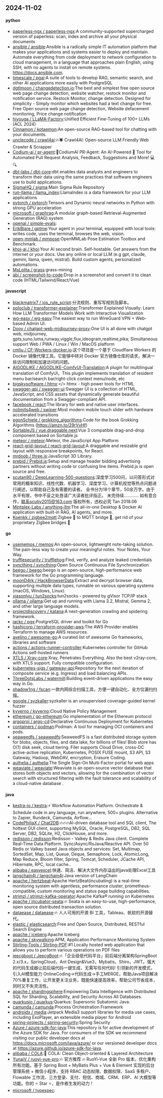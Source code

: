 ## 2024-11-02

#### python
* [paperless-ngx / paperless-ngx](https://github.com/paperless-ngx/paperless-ngx):A community-supported supercharged version of paperless: scan, index and archive all your physical documents
* [ansible / ansible](https://github.com/ansible/ansible):Ansible is a radically simple IT automation platform that makes your applications and systems easier to deploy and maintain. Automate everything from code deployment to network configuration to cloud management, in a language that approaches plain English, using SSH, with no agents to install on remote systems. https://docs.ansible.com.
* [timescale / pgai](https://github.com/timescale/pgai):A suite of tools to develop RAG, semantic search, and other AI applications more easily with PostgreSQL
* [dgtlmoon / changedetection.io](https://github.com/dgtlmoon/changedetection.io):The best and simplest free open source web page change detection, website watcher, restock monitor and notification service. Restock Monitor, change detection. Designed for simplicity - Simply monitor which websites had a text change for free. Free Open source web page change detection, Website defacement monitoring, Price change notification
* [hiyouga / LLaMA-Factory](https://github.com/hiyouga/LLaMA-Factory):Unified Efficient Fine-Tuning of 100+ LLMs (ACL 2024)
* [Cinnamon / kotaemon](https://github.com/Cinnamon/kotaemon):An open-source RAG-based tool for chatting with your documents.
* [unclecode / crawl4ai](https://github.com/unclecode/crawl4ai):🔥🕷️ Crawl4AI: Open-source LLM Friendly Web Crawler & Scrapper
* [Codium-ai / pr-agent](https://github.com/Codium-ai/pr-agent):🚀CodiumAI PR-Agent: An AI-Powered 🤖 Tool for Automated Pull Request Analysis, Feedback, Suggestions and More! 💻🔍
* [dbt-labs / dbt-core](https://github.com/dbt-labs/dbt-core):dbt enables data analysts and engineers to transform their data using the same practices that software engineers use to build applications.
* [SigmaHQ / sigma](https://github.com/SigmaHQ/sigma):Main Sigma Rule Repository
* [run-llama / llama_index](https://github.com/run-llama/llama_index):LlamaIndex is a data framework for your LLM applications
* [pytorch / pytorch](https://github.com/pytorch/pytorch):Tensors and Dynamic neural networks in Python with strong GPU acceleration
* [microsoft / graphrag](https://github.com/microsoft/graphrag):A modular graph-based Retrieval-Augmented Generation (RAG) system
* [openai / simple-evals](https://github.com/openai/simple-evals):
* [ErikBjare / gptme](https://github.com/ErikBjare/gptme):Your agent in your terminal, equipped with local tools: writes code, uses the terminal, browses the web, vision.
* [open-mmlab / mmpose](https://github.com/open-mmlab/mmpose):OpenMMLab Pose Estimation Toolbox and Benchmark.
* [khoj-ai / khoj](https://github.com/khoj-ai/khoj):Your AI second brain. Self-hostable. Get answers from the internet or your docs. Use any online or local LLM (e.g gpt, claude, gemini, llama, qwen, mistral). Build custom agents, personalized automations.
* [MsLolita / grass](https://github.com/MsLolita/grass):grass-mining
* [abi / screenshot-to-code](https://github.com/abi/screenshot-to-code):Drop in a screenshot and convert it to clean code (HTML/Tailwind/React/Vue)

#### javascript
* [blackmatrix7 / ios_rule_script](https://github.com/blackmatrix7/ios_rule_script):分流规则、重写写规则及脚本。
* [poloclub / transformer-explainer](https://github.com/poloclub/transformer-explainer):Transformer Explained Visually: Learn How LLM Transformer Models Work with Interactive Visualization
* [wg-easy / wg-easy](https://github.com/wg-easy/wg-easy):The easiest way to run WireGuard VPN + Web-based Admin UI.
* [Dooy / chatgpt-web-midjourney-proxy](https://github.com/Dooy/chatgpt-web-midjourney-proxy):One UI is all done with chatgpt web, midjourney, gpts,suno,luma,runway,viggle,flux,ideogram,realtime,pika; Simultaneous support Web / PWA / Linux / Win / MacOS platform
* [cmliu / CF-Workers-docker.io](https://github.com/cmliu/CF-Workers-docker.io):这个项目是一个基于 Cloudflare Workers 的 Docker 镜像代理工具。它能够中转对 Docker 官方镜像仓库的请求，解决一些访问限制和加速访问的问题。
* [AIGODLIKE / AIGODLIKE-ComfyUI-Translation](https://github.com/AIGODLIKE/AIGODLIKE-ComfyUI-Translation):A plugin for multilingual translation of ComfyUI，This plugin implements translation of resident menu bar/search bar/right-click context menu/node, etc
* [bigskysoftware / htmx](https://github.com/bigskysoftware/htmx):</> htmx - high power tools for HTML
* [swagger-api / swagger-ui](https://github.com/swagger-api/swagger-ui):Swagger UI is a collection of HTML, JavaScript, and CSS assets that dynamically generate beautiful documentation from a Swagger-compliant API.
* [facebook / react](https://github.com/facebook/react):The library for web and native user interfaces.
* [nolimits4web / swiper](https://github.com/nolimits4web/swiper):Most modern mobile touch slider with hardware accelerated transitions
* [egonSchiele / grokking_algorithms](https://github.com/egonSchiele/grokking_algorithms):Code for the book Grokking Algorithms (https://amzn.to/29rVyHf)
* [SortableJS / vue.draggable.next](https://github.com/SortableJS/vue.draggable.next):Vue 3 compatible drag-and-drop component based on Sortable.js
* [meteor / meteor](https://github.com/meteor/meteor):Meteor, the JavaScript App Platform
* [react-grid-layout / react-grid-layout](https://github.com/react-grid-layout/react-grid-layout):A draggable and resizable grid layout with responsive breakpoints, for React.
* [mrdoob / three.js](https://github.com/mrdoob/three.js):JavaScript 3D Library.
* [prebid / Prebid.js](https://github.com/prebid/Prebid.js):Setup and manage header bidding advertising partners without writing code or confusing line items. Prebid.js is open source and free.
* [scutan90 / DeepLearning-500-questions](https://github.com/scutan90/DeepLearning-500-questions):深度学习500问，以问答形式对常用的概率知识、线性代数、机器学习、深度学习、计算机视觉等热点问题进行阐述，以帮助自己及有需要的读者。 全书分为18个章节，50余万字。由于水平有限，书中不妥之处恳请广大读者批评指正。 未完待续............ 如有意合作，联系scutjy2015@163.com 版权所有，违权必究 Tan 2018.06
* [Mintplex-Labs / anything-llm](https://github.com/Mintplex-Labs/anything-llm):The all-in-one Desktop & Docker AI application with built-in RAG, AI agents, and more.
* [Koenkk / zigbee2mqtt](https://github.com/Koenkk/zigbee2mqtt):Zigbee 🐝 to MQTT bridge 🌉, get rid of your proprietary Zigbee bridges 🔨

#### go
* [usememos / memos](https://github.com/usememos/memos):An open-source, lightweight note-taking solution. The pain-less way to create your meaningful notes. Your Notes, Your Way.
* [trufflesecurity / trufflehog](https://github.com/trufflesecurity/trufflehog):Find, verify, and analyze leaked credentials
* [syncthing / syncthing](https://github.com/syncthing/syncthing):Open Source Continuous File Synchronization
* [beego / beego](https://github.com/beego/beego):beego is an open-source, high-performance web framework for the Go programming language.
* [moonD4rk / HackBrowserData](https://github.com/moonD4rk/HackBrowserData):Extract and decrypt browser data, supporting multiple data types, runnable on various operating systems (macOS, Windows, Linux).
* [xjasonlyu / tun2socks](https://github.com/xjasonlyu/tun2socks):tun2socks - powered by gVisor TCP/IP stack
* [ollama / ollama](https://github.com/ollama/ollama):Get up and running with Llama 3.2, Mistral, Gemma 2, and other large language models.
* [projectdiscovery / katana](https://github.com/projectdiscovery/katana):A next-generation crawling and spidering framework.
* [jackc / pgx](https://github.com/jackc/pgx):PostgreSQL driver and toolkit for Go
* [hashicorp / terraform-provider-aws](https://github.com/hashicorp/terraform-provider-aws):The AWS Provider enables Terraform to manage AWS resources.
* [avelino / awesome-go](https://github.com/avelino/awesome-go):A curated list of awesome Go frameworks, libraries and software
* [actions / actions-runner-controller](https://github.com/actions/actions-runner-controller):Kubernetes controller for GitHub Actions self-hosted runners
* [XTLS / Xray-core](https://github.com/XTLS/Xray-core):Xray, Penetrates Everything. Also the best v2ray-core, with XTLS support. Fully compatible configuration.
* [kubernetes-sigs / gateway-api](https://github.com/kubernetes-sigs/gateway-api):Repository for the next iteration of composite service (e.g. Ingress) and load balancing APIs.
* [ThreeDotsLabs / watermill](https://github.com/ThreeDotsLabs/watermill):Building event-driven applications the easy way in Go.
* [shadow1ng / fscan](https://github.com/shadow1ng/fscan):一款内网综合扫描工具，方便一键自动化、全方位漏扫扫描。
* [google / syzkaller](https://github.com/google/syzkaller):syzkaller is an unsupervised coverage-guided kernel fuzzer
* [kyverno / kyverno](https://github.com/kyverno/kyverno):Cloud Native Policy Management
* [ethereum / go-ethereum](https://github.com/ethereum/go-ethereum):Go implementation of the Ethereum protocol
* [argoproj / argo-cd](https://github.com/argoproj/argo-cd):Declarative Continuous Deployment for Kubernetes
* [containers / podman](https://github.com/containers/podman):Podman: A tool for managing OCI containers and pods.
* [seaweedfs / seaweedfs](https://github.com/seaweedfs/seaweedfs):SeaweedFS is a fast distributed storage system for blobs, objects, files, and data lake, for billions of files! Blob store has O(1) disk seek, cloud tiering. Filer supports Cloud Drive, cross-DC active-active replication, Kubernetes, POSIX FUSE mount, S3 API, S3 Gateway, Hadoop, WebDAV, encryption, Erasure Coding.
* [authelia / authelia](https://github.com/authelia/authelia):The Single Sign-On Multi-Factor portal for web apps
* [weaviate / weaviate](https://github.com/weaviate/weaviate):Weaviate is an open-source vector database that stores both objects and vectors, allowing for the combination of vector search with structured filtering with the fault tolerance and scalability of a cloud-native database .

#### java
* [kestra-io / kestra](https://github.com/kestra-io/kestra):⚡ Workflow Automation Platform. Orchestrate & Schedule code in any language, run anywhere, 500+ plugins. Alternative to Zapier, Rundeck, Camunda, Airflow...
* [CodePhiliaX / Chat2DB](https://github.com/CodePhiliaX/Chat2DB):🔥🔥🔥AI-driven database tool and SQL client, The hottest GUI client, supporting MySQL, Oracle, PostgreSQL, DB2, SQL Server, DB2, SQLite, H2, ClickHouse, and more.
* [redisson / redisson](https://github.com/redisson/redisson):Redisson - Valkey & Redis Java client. Complete Real-Time Data Platform. Sync/Async/RxJava/Reactive API. Over 50 Redis or Valkey based Java objects and services: Set, Multimap, SortedSet, Map, List, Queue, Deque, Semaphore, Lock, AtomicLong, Map Reduce, Bloom filter, Spring, Tomcat, Scheduler, JCache API, Hibernate, RPC, local cache..
* [alibaba / easyexcel](https://github.com/alibaba/easyexcel):快速、简洁、解决大文件内存溢出的java处理Excel工具
* [langchain4j / langchain4j](https://github.com/langchain4j/langchain4j):Java version of LangChain
* [apache / hertzbeat](https://github.com/apache/hertzbeat):Apache HertzBeat(incubating) is a real-time monitoring system with agentless, performance cluster, prometheus-compatible, custom monitoring and status page building capabilities.
* [strimzi / strimzi-kafka-operator](https://github.com/strimzi/strimzi-kafka-operator):Apache Kafka® running on Kubernetes
* [apache / incubator-seata](https://github.com/apache/incubator-seata):🔥 Seata is an easy-to-use, high-performance, open source distributed transaction solution.
* [dataease / dataease](https://github.com/dataease/dataease):🔥 人人可用的开源 BI 工具，Tableau、帆软的开源替代。
* [elastic / elasticsearch](https://github.com/elastic/elasticsearch):Free and Open Source, Distributed, RESTful Search Engine
* [apache / iceberg](https://github.com/apache/iceberg):Apache Iceberg
* [apache / skywalking](https://github.com/apache/skywalking):APM, Application Performance Monitoring System
* [Stirling-Tools / Stirling-PDF](https://github.com/Stirling-Tools/Stirling-PDF):#1 Locally hosted web application that allows you to perform various operations on PDF files
* [jeecgboot / JeecgBoot](https://github.com/jeecgboot/JeecgBoot):🔥「企业级低代码平台」前后端分离架构SpringBoot 2.x/3.x，SpringCloud，Ant Design&Vue3，Mybatis，Shiro，JWT。强大的代码生成器让前后端代码一键生成，无需写任何代码! 引领新的开发模式，引入AI模型能力 OnlineCoding->代码生成->手工MERGE，帮助Java项目解决70%重复工作，让开发更关注业务，既能快速提高效率，帮助公司节省成本，同时又不失灵活性。
* [apache / shardingsphere](https://github.com/apache/shardingsphere):Empowering Data Intelligence with Distributed SQL for Sharding, Scalability, and Security Across All Databases.
* [quarkusio / quarkus](https://github.com/quarkusio/quarkus):Quarkus: Supersonic Subatomic Java.
* [camunda / camunda](https://github.com/camunda/camunda):Process Orchestration Framework
* [androidx / media](https://github.com/androidx/media):Jetpack Media3 support libraries for media use cases, including ExoPlayer, an extensible media player for Android
* [spring-projects / spring-security](https://github.com/spring-projects/spring-security):Spring Security
* [Azure / azure-sdk-for-java](https://github.com/Azure/azure-sdk-for-java):This repository is for active development of the Azure SDK for Java. For consumers of the SDK we recommend visiting our public developer docs at https://docs.microsoft.com/java/azure/ or our versioned developer docs at https://azure.github.io/azure-sdk-for-java.
* [alibaba / COLA](https://github.com/alibaba/COLA):🥤 COLA: Clean Object-oriented & Layered Architecture
* [YunaiV / ruoyi-vue-pro](https://github.com/YunaiV/ruoyi-vue-pro):🔥 官方推荐 🔥 RuoYi-Vue 全新 Pro 版本，优化重构所有功能。基于 Spring Boot + MyBatis Plus + Vue & Element 实现的后台管理系统 + 微信小程序，支持 RBAC 动态权限、数据权限、SaaS 多租户、Flowable 工作流、三方登录、支付、短信、商城、CRM、ERP、AI 大模型等功能。你的 ⭐️ Star ⭐️，是作者生发的动力！
* [microsoft / typespec](https://github.com/microsoft/typespec):
